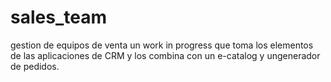 # sales_team
gestion de equipos de venta
un work in progress que toma los elementos de las aplicaciones de CRM y los combina con un e-catalog y ungenerador de pedidos. 
